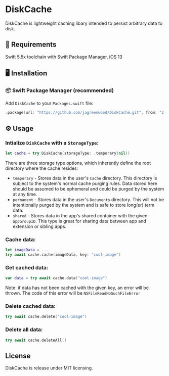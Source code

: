 # DiskCache

DiskCache is lightweight caching libary intended to persist arbitrary data to disk.

## 📱 Requirements

Swift 5.5x toolchain with Swift Package Manager, iOS 13

## 🖥 Installation

### 📦 Swift Package Manager (recommended)

Add `DiskCache` to your `Packages.swift` file:

```swift
.package(url: "https://github.com/jagreenwood/DiskCache.git", from: "2.0.0"),
```

## ⚙️ Usage

### Intialize `DiskCache` with a `StorageType`:

```swift
let cache = try DiskCache(storageType: .temporary(nil))
```

There are three storage type options, which inherently define the root directory where the cache resides:

- `temporary` - Stores data in the user's `Cache` directory. This directory is subject to the system's normal cache purging rules. Data stored here should be assumed to be ephemeral and could be purged by the system at any time.
- `permanent` - Stores data in the user's `Documents` directory. This will not be intentionally purged by the system and is safe to store long(er) term data.
- `shared` - Stores data in the app's shared container with the given `appGroupID`. This type is great for sharing data between app and extension or sibling apps.

### Cache data:

```swift
let imageData = ...
try await cache.cache(imageData, key: "cool-image")
```

### Get cached data:

```swift
var data = try await cache.data("cool-image")
```

Note: if data has not been cached with the given key, an error will be thrown. The code of this error will be `NSFileReadNoSuchFileError`

### Delete cached data:

```swift
try await cache.delete("cool-image")
```

### Delete all data:

```swift
try await cache.deleteAll()
```

## License

DiskCache is release under MIT licensing.

